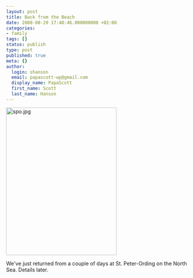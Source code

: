 ```yaml
---
layout: post
title: Back from the Beach
date: 2008-08-20 17:40:46.000000000 +02:00
categories:
- family
tags: []
status: publish
type: post
published: true
meta: {}
author:
  login: shanson
  email: papascott-wp@gmail.com
  display_name: PapaScott
  first_name: Scott
  last_name: Hanson
---
```

<p><img src="https://res.cloudinary.com/papascott/image/upload/wordpress/wp-content/uploads/2008/08/spo.jpg" alt="spo.jpg" border="0" width="300" height="400" /></p>
<p>We've just returned from a couple of days at St. Peter-Ording on the North Sea. Details later.</p>
